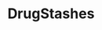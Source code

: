 ---
title: DrugStashes
crosslinks:
- Drugs
- researchchemicals
- LSD
- youtubefactsbot
- drugsarebeautiful
- drugscirclejerk
- autourbanbot
- ambien
- fakealbumcovers
- huffing
- druggardening
- emojipasta
- Serendipity
- badEasternPhilosophy
- cbd
- john_yukis_bots
- tmsbmeta
- ReagentTesting
- MassdropBot
- MDMA
---